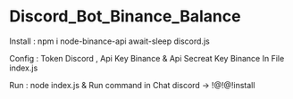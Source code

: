 # Discord_Bot_Binance_Balance

Install : npm i node-binance-api await-sleep discord.js

Config : Token Discord , Api Key Binance & Api Secreat Key Binance In File index.js

Run : node index.js & Run command in Chat discord -> !@!@!install 
